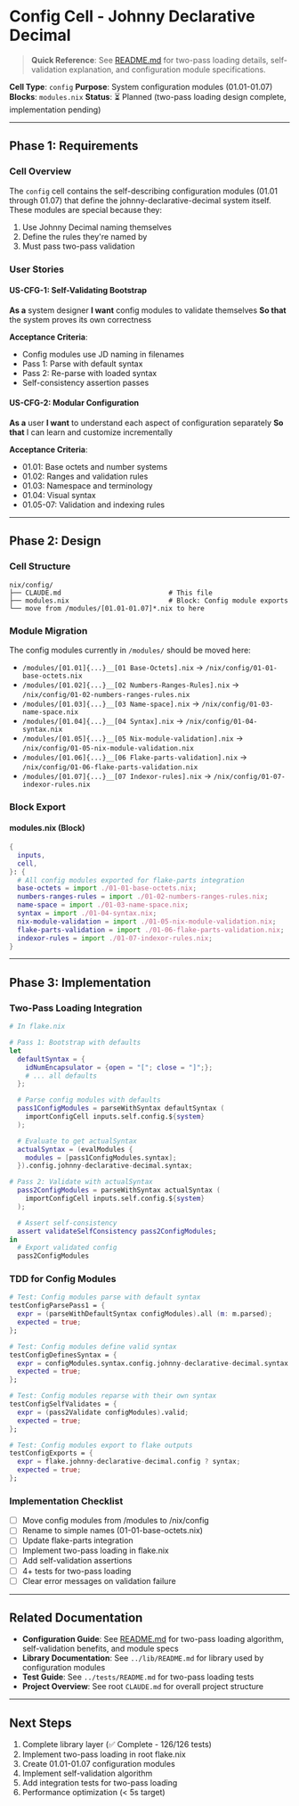 # Config Cell - Johnny Declarative Decimal

> **Quick Reference**: See [README.md](./README.md) for two-pass loading details, self-validation explanation, and configuration module specifications.

**Cell Type**: `config`
**Purpose**: System configuration modules (01.01-01.07)
**Blocks**: `modules.nix`
**Status**: ⏳ Planned (two-pass loading design complete, implementation pending)

---

## Phase 1: Requirements

### Cell Overview

The `config` cell contains the self-describing configuration modules (01.01 through 01.07) that define the johnny-declarative-decimal system itself. These modules are special because they:

1. Use Johnny Decimal naming themselves
2. Define the rules they're named by
3. Must pass two-pass validation

### User Stories

#### US-CFG-1: Self-Validating Bootstrap
**As a** system designer
**I want** config modules to validate themselves
**So that** the system proves its own correctness

**Acceptance Criteria**:
- Config modules use JD naming in filenames
- Pass 1: Parse with default syntax
- Pass 2: Re-parse with loaded syntax
- Self-consistency assertion passes

#### US-CFG-2: Modular Configuration
**As a** user
**I want** to understand each aspect of configuration separately
**So that** I can learn and customize incrementally

**Acceptance Criteria**:
- 01.01: Base octets and number systems
- 01.02: Ranges and validation rules
- 01.03: Namespace and terminology
- 01.04: Visual syntax
- 01.05-07: Validation and indexing rules

---

## Phase 2: Design

### Cell Structure

```
nix/config/
├── CLAUDE.md                           # This file
├── modules.nix                         # Block: Config module exports
└── move from /modules/[01.01-01.07]*.nix to here
```

### Module Migration

The config modules currently in `/modules/` should be moved here:
- `/modules/[01.01]{...}__[01 Base-Octets].nix` → `/nix/config/01-01-base-octets.nix`
- `/modules/[01.02]{...}__[02 Numbers-Ranges-Rules].nix` → `/nix/config/01-02-numbers-ranges-rules.nix`
- `/modules/[01.03]{...}__[03 Name-space].nix` → `/nix/config/01-03-name-space.nix`
- `/modules/[01.04]{...}__[04 Syntax].nix` → `/nix/config/01-04-syntax.nix`
- `/modules/[01.05]{...}__[05 Nix-module-validation].nix` → `/nix/config/01-05-nix-module-validation.nix`
- `/modules/[01.06]{...}__[06 Flake-parts-validation].nix` → `/nix/config/01-06-flake-parts-validation.nix`
- `/modules/[01.07]{...}__[07 Indexor-rules].nix` → `/nix/config/01-07-indexor-rules.nix`

### Block Export

#### modules.nix (Block)
```nix
{
  inputs,
  cell,
}: {
  # All config modules exported for flake-parts integration
  base-octets = import ./01-01-base-octets.nix;
  numbers-ranges-rules = import ./01-02-numbers-ranges-rules.nix;
  name-space = import ./01-03-name-space.nix;
  syntax = import ./01-04-syntax.nix;
  nix-module-validation = import ./01-05-nix-module-validation.nix;
  flake-parts-validation = import ./01-06-flake-parts-validation.nix;
  indexor-rules = import ./01-07-indexor-rules.nix;
}
```

---

## Phase 3: Implementation

### Two-Pass Loading Integration

```nix
# In flake.nix

# Pass 1: Bootstrap with defaults
let
  defaultSyntax = {
    idNumEncapsulator = {open = "["; close = "]";};
    # ... all defaults
  };

  # Parse config modules with defaults
  pass1ConfigModules = parseWithSyntax defaultSyntax (
    importConfigCell inputs.self.config.${system}
  );

  # Evaluate to get actualSyntax
  actualSyntax = (evalModules {
    modules = [pass1ConfigModules.syntax];
  }).config.johnny-declarative-decimal.syntax;

# Pass 2: Validate with actualSyntax
  pass2ConfigModules = parseWithSyntax actualSyntax (
    importConfigCell inputs.self.config.${system}
  );

  # Assert self-consistency
  assert validateSelfConsistency pass2ConfigModules;
in
  # Export validated config
  pass2ConfigModules
```

### TDD for Config Modules

```nix
# Test: Config modules parse with default syntax
testConfigParsePass1 = {
  expr = (parseWithDefaultSyntax configModules).all (m: m.parsed);
  expected = true;
};

# Test: Config modules define valid syntax
testConfigDefinesSyntax = {
  expr = configModules.syntax.config.johnny-declarative-decimal.syntax ? idNumEncapsulator;
  expected = true;
};

# Test: Config modules reparse with their own syntax
testConfigSelfValidates = {
  expr = (pass2Validate configModules).valid;
  expected = true;
};

# Test: Config modules export to flake outputs
testConfigExports = {
  expr = flake.johnny-declarative-decimal.config ? syntax;
  expected = true;
};
```

### Implementation Checklist

- [ ] Move config modules from /modules to /nix/config
- [ ] Rename to simple names (01-01-base-octets.nix)
- [ ] Update flake-parts integration
- [ ] Implement two-pass loading in flake.nix
- [ ] Add self-validation assertions
- [ ] 4+ tests for two-pass loading
- [ ] Clear error messages on validation failure

---

## Related Documentation

- **Configuration Guide**: See [README.md](./README.md) for two-pass loading algorithm, self-validation benefits, and module specs
- **Library Documentation**: See `../lib/README.md` for library used by configuration modules
- **Test Guide**: See `../tests/README.md` for two-pass loading tests
- **Project Overview**: See root `CLAUDE.md` for overall project structure

---

## Next Steps

1. Complete library layer (✅ Complete - 126/126 tests)
2. Implement two-pass loading in root flake.nix
3. Create 01.01-01.07 configuration modules
4. Implement self-validation algorithm
5. Add integration tests for two-pass loading
6. Performance optimization (< 5s target)
